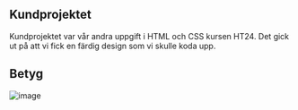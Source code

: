 ## Kundprojektet
Kundprojektet var vår andra uppgift i HTML och CSS kursen HT24. Det gick ut på att vi fick en färdig design som vi skulle koda upp. 

## Betyg
![image](https://github.com/user-attachments/assets/5d2ee47c-2e04-4daa-87b1-b44e6aa5c712)
